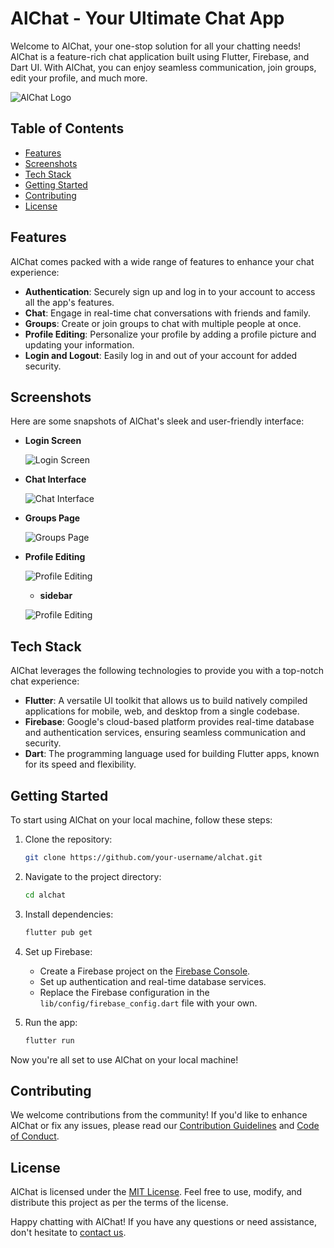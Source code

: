# AlChat - Your Ultimate Chat App

Welcome to AlChat, your one-stop solution for all your chatting needs! AlChat is a feature-rich chat application built using Flutter, Firebase, and Dart UI. With AlChat, you can enjoy seamless communication, join groups, edit your profile, and much more.

![AlChat Logo](screenshots/logo.png)

## Table of Contents
- [Features](#features)
- [Screenshots](#screenshots)
- [Tech Stack](#tech-stack)
- [Getting Started](#getting-started)
- [Contributing](#contributing)
- [License](#license)

## Features

AlChat comes packed with a wide range of features to enhance your chat experience:

- **Authentication**: Securely sign up and log in to your account to access all the app's features.
- **Chat**: Engage in real-time chat conversations with friends and family.
- **Groups**: Create or join groups to chat with multiple people at once.
- **Profile Editing**: Personalize your profile by adding a profile picture and updating your information.
- **Login and Logout**: Easily log in and out of your account for added security.

## Screenshots

Here are some snapshots of AlChat's sleek and user-friendly interface:

- **Login Screen**
  
  ![Login Screen](screenshots/login.jpg)

- **Chat Interface**
  
  ![Chat Interface](screenshots/groupchat.jpg)

- **Groups Page**
  
  ![Groups Page](screenshots/grouplist.jpg)

- **Profile Editing**
  
  ![Profile Editing](screenshots/profile.jpg)

  - **sidebar**
  
  ![Profile Editing](screenshots/sidebar.jpg)

## Tech Stack

AlChat leverages the following technologies to provide you with a top-notch chat experience:

- **Flutter**: A versatile UI toolkit that allows us to build natively compiled applications for mobile, web, and desktop from a single codebase.
- **Firebase**: Google's cloud-based platform provides real-time database and authentication services, ensuring seamless communication and security.
- **Dart**: The programming language used for building Flutter apps, known for its speed and flexibility.

## Getting Started

To start using AlChat on your local machine, follow these steps:

1. Clone the repository:

   ```bash
   git clone https://github.com/your-username/alchat.git
   ```

2. Navigate to the project directory:

   ```bash
   cd alchat
   ```

3. Install dependencies:

   ```bash
   flutter pub get
   ```

4. Set up Firebase:
   
   - Create a Firebase project on the [Firebase Console](https://console.firebase.google.com/).
   - Set up authentication and real-time database services.
   - Replace the Firebase configuration in the `lib/config/firebase_config.dart` file with your own.

5. Run the app:

   ```bash
   flutter run
   ```

Now you're all set to use AlChat on your local machine!

## Contributing

We welcome contributions from the community! If you'd like to enhance AlChat or fix any issues, please read our [Contribution Guidelines](CONTRIBUTING.md) and [Code of Conduct](CODE_OF_CONDUCT.md).

## License

AlChat is licensed under the [MIT License](LICENSE). Feel free to use, modify, and distribute this project as per the terms of the license.

Happy chatting with AlChat! If you have any questions or need assistance, don't hesitate to [contact us](mailto:contact@alchatapp.com).

